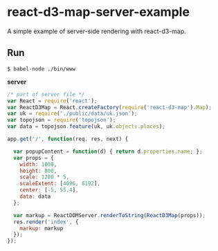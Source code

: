 # react-d3-map-server-example
A simple example of server-side rendering with react-d3-map.

## Run

```
$ babel-node ./bin/www
```

**server**

```js
/* part of server file */
var React = require('react');
var ReactD3Map = React.createFactory(require('react-d3-map').Map);
var uk = require('./public/data/uk.json');
var topojson = require('topojson');
var data = topojson.feature(uk, uk.objects.places);

app.get('/', function(req, res, next) {

  var popupContent = function(d) { return d.properties.name; };
  var props = {
    width: 1000,
    height: 800,
    scale: 1200 * 5,
    scaleExtent: [4096, 8192],
    center: [-5, 55.4],
    data: data
  };

  var markup = ReactDOMServer.renderToString(ReactD3Map(props));
  res.render('index', {
    markup: markup
  });
});
```
